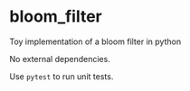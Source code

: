 # bloom_filter
Toy implementation of a bloom filter in python

No external dependencies.

Use `pytest` to run unit tests.

